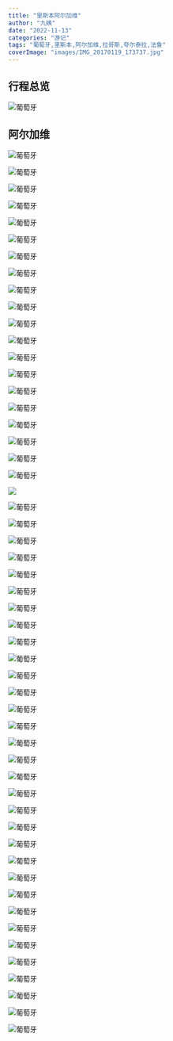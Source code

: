 ```yaml
---
title: "里斯本阿尔加维"
author: "九姨"
date: "2022-11-13"
categories: "游记"
tags: "葡萄牙,里斯本,阿尔加维,拉哥斯,夸尔泰拉,法鲁"
coverImage: "images/IMG_20170119_173737.jpg"
---
```


>

## 行程总览

![葡萄牙](images/lisbon.jpg)

## 阿尔加维

>

![葡萄牙](images/IMG_20170121_075126.jpg)

>

![葡萄牙](images/IMG_20170121_082300.jpg)

>

![葡萄牙](images/IMG_20170121_113201.jpg)

>

![葡萄牙](images/1000300.jpg)

>

![葡萄牙](images/1000301.jpg)

>

![葡萄牙](images/1000315.jpg)

>

![葡萄牙](images/1000326.jpg)

>

![葡萄牙](images/1000327.jpg)

>

![葡萄牙](images/1000346.jpg)

>

![葡萄牙](images/1000364.jpg)

>

![葡萄牙](images/1000367.jpg)

>

![葡萄牙](images/IMG_20170121_125319.jpg)

>

![葡萄牙](images/IMG_20170121_125352.jpg)

>

![葡萄牙](images/1000389.jpg)

>

![葡萄牙](images/1000390.jpg)

>

![葡萄牙](images/1000391.jpg)

>

![葡萄牙](images/1000392.jpg)

>

![葡萄牙](images/1000394.jpg)

>

![葡萄牙](images/1000395.jpg)

>

![葡萄牙](images/1000396.jpg)

>

![](images/1000397.jpg)

>

![葡萄牙](images/1000400.jpg)

>

![葡萄牙](images/1000401.jpg)

>

![葡萄牙](images/IMG_20170121_163154.jpg)

>

![葡萄牙](images/IMG_20170121_165145.jpg)

>

![葡萄牙](images/IMG_20170121_171956.jpg)

>

![葡萄牙](images/IMG_20170121_173003.jpg)

>

![葡萄牙](images/IMG_20170121_173550.jpg)

>

![葡萄牙](images/IMG_20170121_174139.jpg)

>

![葡萄牙](images/1000476.jpg)

>

![葡萄牙](images/IMG_20170121_182645.jpg)

>

![葡萄牙](images/IMG_20170121_182650.jpg)

>

![葡萄牙](images/1000478.jpg)

>

![葡萄牙](images/1000480.jpg)

>

![葡萄牙](images/1000481.jpg)

>

![葡萄牙](images/1000482.jpg)

>

![葡萄牙](images/1000483.jpg)

>

![葡萄牙](images/IMG_20170121_201517.jpg)

>

![葡萄牙](images/IMG_20170121_201530.jpg)

>

![葡萄牙](images/IMG_20170121_221002.jpg)

>

![葡萄牙](images/IMG_20170122_074909.jpg)

>

![葡萄牙](images/IMG_20170122_075037.jpg)

>

![葡萄牙](images/1000492.jpg)

>

![葡萄牙](images/1000524.jpg)

>

![葡萄牙](images/IMG_20170122_105538.jpg)

>

![葡萄牙](images/1000529.jpg)

>

![葡萄牙](images/1000549.jpg)

>

![葡萄牙](images/IMG_20170122_120653.jpg)

>

![葡萄牙](images/1000550.jpg)

>

![葡萄牙](images/1000551.jpg)

>

![葡萄牙](images/IMG_20170122_134339.jpg)

>

![葡萄牙](images/IMG_20170122_135054.jpg)

>

![葡萄牙](images/IMG_20170122_171945.jpg)
